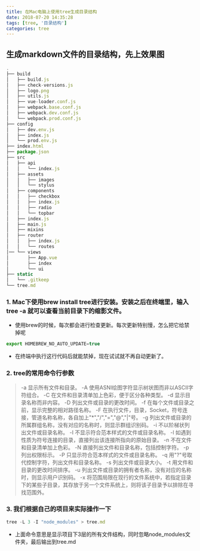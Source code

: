 ```yaml
---
title: 在Mac电脑上使用tree生成目录结构
date: 2018-07-20 14:35:28
tags: [tree, '目录结构']
categories: tree
---
```


## 生成markdown文件的目录结构，先上效果图

```js
.
├── build
│   ├── build.js
│   ├── check-versions.js
│   ├── logo.png
│   ├── utils.js
│   ├── vue-loader.conf.js
│   ├── webpack.base.conf.js
│   ├── webpack.dev.conf.js
│   └── webpack.prod.conf.js
├── config
│   ├── dev.env.js
│   ├── index.js
│   └── prod.env.js
├── index.html
├── package.json
├── src
│   ├── api
│   │   └── index.js
│   ├── assets
│   │   ├── images
│   │   └── stylus
│   ├── components
│   │   ├── checkbox
│   │   ├── index.js
│   │   ├── radio
│   │   └── topbar
│   ├── index.js
│   ├── main.js
│   ├── mixins
│   ├── router
│   │   ├── index.js
│   │   └── routes
│── └── views
│       ├── App.vue
│       ├── index
│       └── ui
├── static
│   └── .gitkeep
└── tree.md

```
<!-- more -->

### 1. Mac下使用brew install tree进行安装。安装之后在终端里，输入 tree -a 就可以查看当前目录下的缩影文件。

- 使用brew的时候，每次都会进行检查更新。每次更新特别慢，怎么把它给禁掉呢

```js
export HOMEBREW_NO_AUTO_UPDATE=true
```

- 在终端中执行这行代码后就能禁掉，现在试试就不再自动更新了。

### 2. tree的常用命令行参数

> -a 显示所有文件和目录。
> -A 使用ASNI绘图字符显示树状图而非以ASCII字符组合。
> -C 在文件和目录清单加上色彩，便于区分各种类型。
> -d 显示目录名称而非内容。
> -D 列出文件或目录的更改时间。
> -f 在每个文件或目录之前，显示完整的相对路径名称。
> -F 在执行文件，目录，Socket，符号连接，管道名称名称，各自加上"*","/","=","@","|"号。
> -g 列出文件或目录的所属群组名称，没有对应的名称时，则显示群组识别码。
> -i 不以阶梯状列出文件或目录名称。
> -I 不显示符合范本样式的文件或目录名称。
> -l 如遇到性质为符号连接的目录，直接列出该连接所指向的原始目录。
> -n 不在文件和目录清单加上色彩。
> -N 直接列出文件和目录名称，包括控制字符。
> -p 列出权限标示。
> -P 只显示符合范本样式的文件或目录名称。
> -q 用"?"号取代控制字符，列出文件和目录名称。
> -s 列出文件或目录大小。
> -t 用文件和目录的更改时间排序。
> -u 列出文件或目录的拥有者名称，没有对应的名称时，则显示用户识别码。
> -x 将范围局限在现行的文件系统中，若指定目录下的某些子目录，其存放于另一个文件系统上，则将该子目录予以排除在寻找范围外。

### 3. 我们根据自己的项目来实际操作一下

```js
tree -L 3 -I "node_modules" > tree.md
```
- 上面命令意思是显示项目下3层的所有文件结构，同时忽略node_modules文件夹，最后输出到tree.md